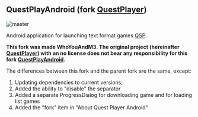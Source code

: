 ## QuestPlayAndroid (fork **[QuestPlayer](https://github.com/seedhartha/QuestPlayer)**)

![master](https://github.com/{your_github_acc_name}/{repository_name}/workflows/android/badge.svg)

Android application for launching text format games [QSP](https://github.com/seedhartha/qsp).

**This fork was made WhoYouAndM3. The original project (hereinafter **[QuestPlayer](https://github.com/seedhartha/QuestPlayer)**) with an no license does not bear any responsibility for this fork **[QuestPlayAndroid](https://github.com/l3ger0j/QuestPlayer.git)**.**

The differences between this fork and the parent fork are the same, except:
1. Updating dependencies to current versions;
2. Added the ability to "disable" the separator
3. Added a separate ProgressDialog for downloading game and for loading list games
4. Added the "fork" item in "About Quest Player Android"